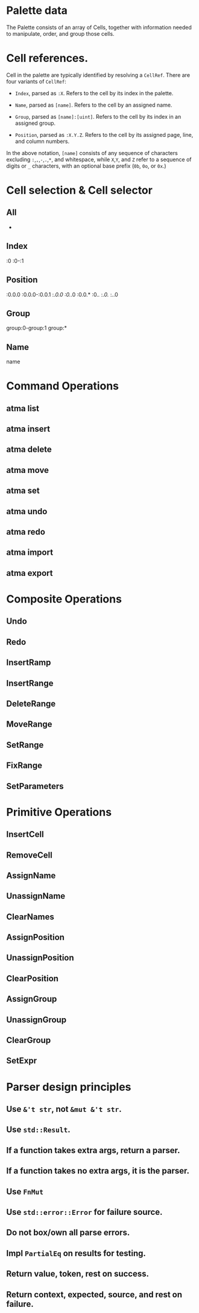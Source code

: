 
# Palette data

The Palette consists of an array of Cells, together with information needed to manipulate, order, and group those cells.

# Cell references.

Cell in the palette are typically identified by resolving a `CellRef`. There are four variants of  `CellRef`:

+ `Index`, parsed as `:X`. Refers to the cell by its index in the palette.

+ `Name`, parsed as `[name]`. Refers to the cell by an assigned name.

+ `Group`, parsed as `[name]:[uint]`. Refers to the cell by its index in an assigned group.

+ `Position`, parsed as `:X.Y.Z`. Refers to the cell by its assigned page, line, and column numbers.

In the above notation, `[name]` consists of any sequence of characters excluding `:`,`,`,`-`,`.`,`*`, and whitespace, while `X`,`Y`, and `Z` refer to a sequence of digits or `_` characters, with an optional base prefix (`0b`, `0o`, or `0x`.)


# Cell selection & Cell selector

## All
*

## Index
:0
:0-:1

## Position
:0.0.0
:0.0.0-:0.0.1
:*.0.0
:0.*.0
:0.0.*
:0.*.*
:*.0.*
:*.*.0

## Group
group:0-group:1
group:*

## Name
name


# Command Operations
## atma list
## atma insert
## atma delete
## atma move
## atma set
## atma undo
## atma redo
## atma import
## atma export



# Composite Operations
## Undo
## Redo

## InsertRamp
## InsertRange
## DeleteRange
## MoveRange
## SetRange
## FixRange
## SetParameters


# Primitive Operations
## InsertCell
## RemoveCell
## AssignName
## UnassignName
## ClearNames
## AssignPosition
## UnassignPosition
## ClearPosition
## AssignGroup
## UnassignGroup
## ClearGroup
## SetExpr


# Parser design principles
## Use `&'t str`, not `&mut &'t str`.
## Use `std::Result`.
## If a function takes extra args, return a parser.
## If a function takes no extra args, it is the parser.
## Use `FnMut`
## Use `std::error::Error` for failure source.
## Do not box/own all parse errors.
## Impl `PartialEq` on results for testing.
## Return value, token, rest on success.
## Return context, expected, source, and rest on failure.
